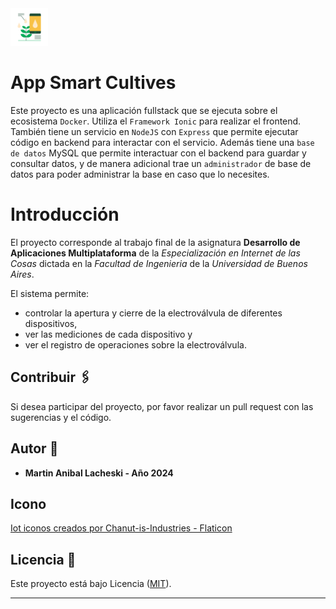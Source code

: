 <img src="docs/iot.png" alt="logo" title="Smart Cultive" width="60" height="60" />

App Smart Cultives
==================

Este proyecto es una aplicación fullstack que se ejecuta sobre el ecosistema `Docker`. 
Utiliza el `Framework Ionic` para realizar el frontend. También tiene un servicio en `NodeJS` con `Express` que permite ejecutar código en backend para interactar con el servicio. Además tiene una `base de datos` MySQL que permite interactuar con el backend para guardar y consultar datos, y de manera adicional trae un `administrador` de base de datos para poder administrar la base en caso que lo necesites.

# Introducción

El proyecto corresponde al trabajo final de la asignatura **Desarrollo de Aplicaciones Multiplataforma** de la *Especialización en Internet de las Cosas* dictada en la *Facultad de Ingenieria* de la *Universidad de Buenos Aires*.

El sistema permite:
- controlar la apertura y cierre de la electroválvula de diferentes dispositivos,
- ver las mediciones de cada dispositivo y
- ver el registro de operaciones sobre la electroválvula.






## Contribuir 🖇️

Si desea participar del proyecto, por favor realizar un pull request con las sugerencias y el código.

## Autor 👥

*  **Martin Anibal Lacheski - Año 2024**

## Icono
<a href="https://www.flaticon.es/iconos-gratis/iot" title="iot iconos">Iot iconos creados por Chanut-is-Industries - Flaticon</a>

## Licencia 📄

Este proyecto está bajo Licencia ([MIT](https://choosealicense.com/licenses/mit/)).

---
